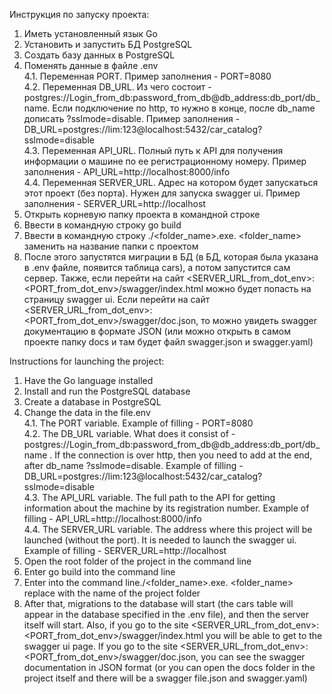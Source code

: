 Инструкция по запуску проекта:<br>
1. Иметь установленный язык Go <br>
2. Установить и запустить БД PostgreSQL <br>
3. Создать базу данных в PostgreSQL <br>
4. Поменять данные в файле .env <br>
   4.1. Переменная PORT. Пример заполнения - PORT=8080 <br>
   4.2. Переменная DB_URL. Из чего состоит - postgres://Login_from_db:password_from_db@db_address:db_port/db_name. Если подключение по http, то нужно в конце, после db_name дописать ?sslmode=disable. Пример заполнения - DB_URL=postgres://lim:123@localhost:5432/car_catalog?sslmode=disable <br>
   4.3. Переменная API_URL. Полный путь к API для получения информации о машине по ее регистрационному номеру. Пример заполнения - API_URL=http://localhost:8000/info <br>
   4.4. Переменная SERVER_URL. Адрес на котором будет запускаться этот проект (без порта). Нужен для запуска swagger ui. Пример заполнения - SERVER_URL=http://localhost <br>
5. Открыть корневую папку проекта в командной строке <br>
6. Ввести в командную строку go build <br>
7. Ввести в командную строку ./<folder_name>.exe. <folder_name> заменить на название папки с проектом <br>
8. После этого запустятся миграции в БД (в БД, которая была указана в .env файле, появится таблица cars), а потом запустится сам сервер. Также, если перейти на сайт <SERVER_URL_from_dot_env>:<PORT_from_dot_env>/swagger/index.html можно будет попасть на страницу swagger ui. Если перейти на сайт <SERVER_URL_from_dot_env>:<PORT_from_dot_env>/swagger/doc.json, то можно увидеть swagger документацию в формате JSON (или можно открыть в самом проекте папку docs и там будет файл swagger.json и swagger.yaml)<br>



Instructions for launching the project:<br>
1. Have the Go language installed <br>
2. Install and run the PostgreSQL database <br>
3. Create a database in PostgreSQL <br>
4. Change the data in the file.env <br>
4.1. The PORT variable. Example of filling - PORT=8080 <br>
4.2. The DB_URL variable. What does it consist of - postgres://Login_from_db:password_from_db@db_address:db_port/db_name . If the connection is over http, then you need to add at the end, after db_name ?sslmode=disable. Example of filling - DB_URL=postgres://lim:123@localhost:5432/car_catalog?sslmode=disable <br>
4.3. The API_URL variable. The full path to the API for getting information about the machine by its registration number. Example of filling - API_URL=http://localhost:8000/info <br>
4.4. The SERVER_URL variable. The address where this project will be launched (without the port). It is needed to launch the swagger ui. Example of filling - SERVER_URL=http://localhost <br>
5. Open the root folder of the project in the command line <br>
6. Enter go build into the command line <br>
7. Enter into the command line./<folder_name>.exe. <folder_name> replace with the name of the project folder <br>
8. After that, migrations to the database will start (the cars table will appear in the database specified in the .env file), and then the server itself will start. Also, if you go to the site <SERVER_URL_from_dot_env>:<PORT_from_dot_env>/swagger/index.html you will be able to get to the swagger ui page. If you go to the site <SERVER_URL_from_dot_env>:<PORT_from_dot_env>/swagger/doc.json, you can see the swagger documentation in JSON format (or you can open the docs folder in the project itself and there will be a swagger file.json and swagger.yaml)<br>
